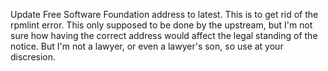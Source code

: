Update Free Software Foundation address to latest. This is to get rid of the rpmlint error. This only supposed to be done by the upstream, but I'm not sure how having the correct address would affect the legal standing of the notice. But I'm not a lawyer, or even a lawyer's son, so use at your discresion.